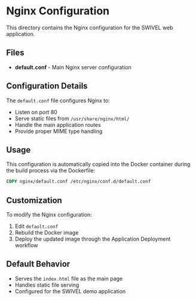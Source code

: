 # Nginx Configuration

This directory contains the Nginx configuration for the SWIVEL web application.

## Files

- **default.conf** - Main Nginx server configuration

## Configuration Details

The `default.conf` file configures Nginx to:
- Listen on port 80
- Serve static files from `/usr/share/nginx/html/`
- Handle the main application routes
- Provide proper MIME type handling

## Usage

This configuration is automatically copied into the Docker container during the build process via the Dockerfile:

```dockerfile
COPY nginx/default.conf /etc/nginx/conf.d/default.conf
```

## Customization

To modify the Nginx configuration:
1. Edit `default.conf`
2. Rebuild the Docker image
3. Deploy the updated image through the Application Deployment workflow

## Default Behavior

- Serves the `index.html` file as the main page
- Handles static file serving
- Configured for the SWIVEL demo application 